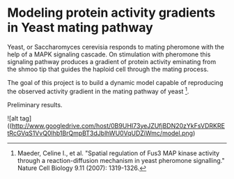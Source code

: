 Modeling protein activity gradients in Yeast mating pathway
====================================
Yeast, or Saccharomyces cerevisia responds to mating pheromone with the help of a MAPK signaling cascade. On stimulation with pheromone this signaling pathway produces a gradient of protein activity eminating from the shmoo tip that guides the haploid cell through the mating process.

The goal of this project is to build a dynamic model capable of reproducing the observed activity gradient in the mating pathway of yeast [^1].

Preliminary results.

![alt tag]((http://www.googledrive.com/host/0B9UHI73yeJZUfjBDN20zYkFsVDRKREtRcGVqS1VvQ0lhb1BrQmpBT3dJblhWU0VqUDZiWmc/model.png)

[^1]: Maeder, Celine I., et al. "Spatial regulation of Fus3 MAP kinase activity through a reaction-diffusion mechanism in yeast pheromone signalling." Nature Cell Biology 9.11 (2007): 1319-1326.

